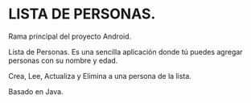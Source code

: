 # LISTA DE PERSONAS.
Rama principal del proyecto Android.

Lista de Personas.
Es una sencilla aplicación donde tú puedes agregar personas con su nombre y edad.

Crea, Lee, Actualiza y Elimina a una persona de la lista.

Basado en Java.